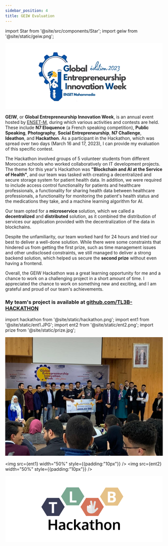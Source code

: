 ```yaml
---
sidebar_position: 4
title: GEIW Evaluation
---
```

import Star from '@site/src/components/Star';
import geiw from '@site/static/geiw.png';

![geiw](/geiw.png)


**GEIW**, or **Global Entrepreneurship Innovation Week**, is an annual event hosted by [ENSET-M](https://www.enset-media.ac.ma/), during which various activities and contests are held. These include **N7 Eloquence** (a French speaking competition), **Public Speaking**, **Photography**, **Social Entrepreneurship**, **N7 Challenge**, **Ideathon**, and **Hackathon**. As a participant in the Hackathon, which was spread over two days (March 16 and 17, 2023), I can provide my evaluation of this specific contest.

The Hackathon involved groups of 5 volunteer students from different Moroccan schools who worked collaboratively on IT development projects. The theme for this year's Hackathon was **"Blockchain and AI at the Service of Health"**, and our team was tasked with creating a decentralized and secure storage system for patient health data. In addition, we were required to include access control functionality for patients and healthcare professionals, a functionality for sharing health data between healthcare professionals, a functionality for monitoring the patient's health status and the medications they take, and a machine learning algorithm for AI.

Our team opted for a **microservice** solution, which we called a **decentralized** and **distributed** solution, as it combined the distribution of services our application provided with the decentralization of the data in blockchains.

Despite the unfamiliarity, our team worked hard for 24 hours and tried our best to deliver a well-done solution. While there were some constraints that hindered us from getting the first prize, such as time management issues and other undisclosed constraints, we still managed to deliver a strong backend solution, which helped us secure the <Star /> **second prize** without even having a frontend.

Overall, the GEIW Hackathon was a great learning opportunity for me and a chance to work on a challenging project in a short amount of time. I appreciated the chance to work on something new and exciting, and I am grateful and proud of our team's achievements.


### My team's project is available at [github.com/TL3B-HACKATHON](https://github.com/TL3B-HACKATHON)


import hackathon from '@site/static/hackathon.png';
import ent1 from '@site/static/ent1.JPG';
import ent2 from '@site/static/ent2.png';
import prize from '@site/static/prize.jpg';

![prize](/prize.jpg)


<div style={{margin:"10px"}} />

<img src={ent1} width="50%" style={{padding:"10px"}} />
<img src={ent2} width="50%" style={{padding:"10px"}} />

![hackathon](/hackathon.png)
